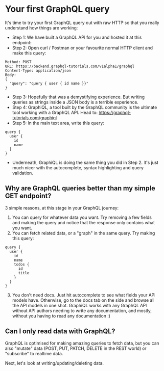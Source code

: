 # Your first GraphQL query

It's time to try your first GraphQL query out with raw HTTP so that you really understand how things are working:

- Step 1: We have built a GraphQL API for you and hosted it at this endpoint:
- Step 2: Open curl / Postman or your favourite normal HTTP client and make this query:

```
Method: POST
URL: https://backend.graphql-tutorials.com/v1alpha1/graphql
Content-Type: application/json
Body:
{
  "query": "query { user { id name }}"
}
```

- Step 3: Hopefully that was a demystifying experience. But writing queries as strings inside a JSON body is a terrible experience.
- Step 4: GraphiQL, a tool built by the GraphQL community is the ultimate tool working with a GraphQL API. Head to: https://graphql-tutorials.com/graphiql
- Step 5: In the main text area, write this query:

```
query {
  user {
    id
    name
  }
}
```

- Underneath, GraphiQL is doing the same thing you did in Step 2. It's just much nicer with the autocomplete, syntax highlighting and query validation.

## Why are GraphQL queries better than my simple GET endpoint?

3 simple reasons, at this stage in your GraphQL journey:

1. You can query for whatever data you want. Try removing a few fields and making the query and notice that the response only contains what you want.
2. You can fetch related data, or a "graph" in the same query. Try making this query:

```
query {
  user {
    id
    name
    todos {
      id
      title
    }
  }
}
```

3. You don't need docs. Just hit autocomplete to see what fields your API models have. Otherwise, go to the docs tab on the side and browse all the API models in one shot. GraphiQL works with any GraphQL API without API authors needing to write any documentation, and mostly, without you having to read any documentation :)

## Can I only read data with GraphQL?

GraphQL is optimised for making amazing queries to fetch data, but you can also "mutate" data (POST, PUT, PATCH, DELETE in the REST world) or "subscribe" to realtime data.

Next, let's look at writing/updating/deleting data.
